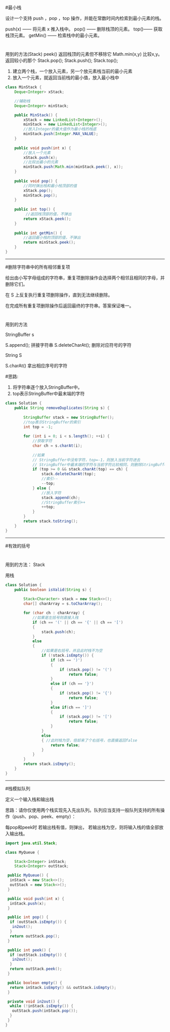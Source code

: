 #最小栈

设计一个支持 push ，pop ，top 操作，并能在常数时间内检索到最小元素的栈。

push(x) —— 将元素 x 推入栈中。
pop() —— 删除栈顶的元素。
top()—— 获取栈顶元素。
getMin() —— 检索栈中的最小元素。

#
用到的方法(Stack)
peek() 返回栈顶的元素但不移除它
Math.min(x,y) 比较x,y。返回较小的那个
Stack.pop();
Stack.push();
Stack.top();

[comment]: <> (思路)
1. 建立两个栈，一个放入元素，另一个放元素栈当前的最小元素
2. 放入一个元素，就返回当前栈的最小值，放入最小栈中

```java
class MinStack {
    Deque<Integer> xStack;

    //辅助栈
    Deque<Integer> minStack;

    public MinStack() {
        xStack = new LinkedList<Integer>();
        minStack = new LinkedList<Integer>();
        //放入Integer的最大值作为最小栈的栈底
        minStack.push(Integer.MAX_VALUE);
    }
    
    public void push(int x) {
        //放入一个元素
        xStack.push(x);
        //比较出最小的元素
        minStack.push(Math.min(minStack.peek(), x));
    }
    
    public void pop() {
        //同时弹出栈和最小栈顶部的值
        xStack.pop();
        minStack.pop();
    }
    
    public int top() {
         //返回栈顶部的值，不弹出
        return xStack.peek();
    }
    
    public int getMin() {
        //返回最小栈的顶部的值，不弹出
        return minStack.peek();
    }
}
```
------------------------------------------------------------------------------------
#删除字符串中的所有相邻重复项

给出由小写字母组成的字符串，重复项删除操作会选择两个相邻且相同的字母，并删除它们。

在 S 上反复执行重复项删除操作，直到无法继续删除。

在完成所有重复项删除操作后返回最终的字符串。答案保证唯一。

#
用到的方法

[comment]: <> (StringBuffer类) 
StringBuffer s

S.append(); 拼接字符串
S.deleteCharAt(); 删除对应符号的字符

[comment]: <> (String类) 
String S

S.charAt()  拿出相应序号的字符


#思路:
 1. 将字符串逐个放入StringBuffer中。
 2. top表示StringBuffer中最末端的字符

```java
class Solution {
    public String removeDuplicates(String s) {
        
        StringBuffer stack = new StringBuffer();
        //top表示StringBuffer的索引
        int top = -1;
        
        for (int i = 0; i < s.length(); ++i) {
            //获取字符
            char ch = s.charAt(i);
            
            //如果
            // StringBuffer中没有字符，top=-1，则放入当前字符进去
            // StringBuffer中最末端的字符与当前字符比较相同，则删除StringBuffer中的字符串
            if (top >= 0 && stack.charAt(top) == ch) {
                stack.deleteCharAt(top);
                //索引--
                --top;
            } else {
                //放入字符
                stack.append(ch);
                //StringBuffer索引++
                ++top;
            }
        }
        return stack.toString();
    }
}


```

------------------------------------------------------------------------------------

#有效的括号

#
用到的方法：
 Stack

[comment]: <> (思路:)
用栈

```java
class Solution {
    public boolean isValid(String s) {
        
        Stack<Character> stack = new Stack<>();
        char[] charArray = s.toCharArray();

        for (char ch : charArray) {
            //如果是左括号则直接入栈
            if (ch == '(' || ch == '{' || ch == '[') 
            {
                stack.push(ch);
            } 
            else 
            {
                //如果是右括号，并且此时栈不为空
                if (!stack.isEmpty()) {
                    if (ch == ')') 
                    {
                        if (stack.pop() != '(')
                            return false;
                    } 
                    else if (ch == '}') 
                    {
                        if (stack.pop() != '{')
                            return false;
                    } 
                    else if(ch == ']')
                    {
                        if (stack.pop() != '[')
                            return false;
                    }
                }
                else
                { //此时栈为空，但却来了个右括号，也直接返回false
                    return false;
                }
            }
        }
        return stack.isEmpty();
    }
}
```


------------------------------------------------------------------------------------

#栈模拟队列

定义一个输入栈和输出栈

思路：请你仅使用两个栈实现先入先出队列。队列应当支持一般队列支持的所有操作（push、pop、peek、empty）：
 
每pop和peek时
  若输出栈有值，则弹出，
  若输出栈为空，则将输入栈的值全部放入输出栈。

```java
import java.util.Stack;

class MyQueue {

    Stack<Integer> inStack;
    Stack<Integer> outStack;

 public MyQueue() {
  inStack = new Stack<>();
  outStack = new Stack<>();
 }

 public void push(int x) {
  inStack.push(x);
 }

 public int pop() {
  if (outStack.isEmpty()) {
   in2out();
  }
  return outStack.pop();
 }

 public int peek() {
  if (outStack.isEmpty()) {
   in2out();
  }
  return outStack.peek();
 }

 public boolean empty() {
  return inStack.isEmpty() && outStack.isEmpty();
 }

 private void in2out() {
  while (!inStack.isEmpty()) {
   outStack.push(inStack.pop());
  }
 }
}

```